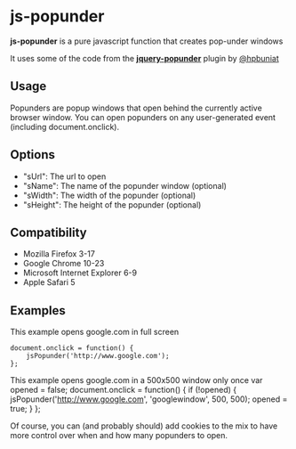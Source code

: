# js-popunder

**js-popunder** is a pure javascript function that creates pop-under windows

It uses some of the code from the **[jquery-popunder](https://github.com/hpbuniat/jquery-popunder)** plugin by [@hpbuniat](https://github.com/hpbuniat)

Usage
-----
Popunders are popup windows that open behind the currently active browser window.
You can open popunders on any user-generated event (including document.onclick).

Options
-------
- "sUrl": The url to open
- "sName": The name of the popunder window (optional)
- "sWidth": The width of the popunder (optional)
- "sHeight": The height of the popunder (optional)

Compatibility
-------
- Mozilla Firefox 3-17
- Google Chrome 10-23
- Microsoft Internet Explorer 6-9
- Apple Safari 5

Examples
-------
This example opens google.com in full screen

	document.onclick = function() {
        jsPopunder('http://www.google.com');
	};

This example opens google.com in a 500x500 window only once
	var opened = false;
	document.onclick = function() {
	    if (!opened) {
	        jsPopunder('http://www.google.com', 'googlewindow', 500, 500);
	        opened = true;
	    }
	};

Of course, you can (and probably should) add cookies to the mix to have more control over when and how many popunders to open.